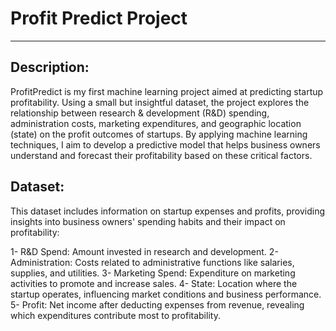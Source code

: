 # Profit Predict Project
_______________________________________________________________________________________________
## Description: 
ProfitPredict is my first machine learning project aimed at predicting startup profitability. Using a small but insightful dataset, the project explores the relationship between research & development (R&D) spending, administration costs, marketing expenditures, and geographic location (state) on the profit outcomes of startups. By applying machine learning techniques, I aim to develop a predictive model that helps business owners understand and forecast their profitability based on these critical factors.
## Dataset: 
This dataset includes information on startup expenses and profits, providing insights into business owners' spending habits and their impact on profitability:

1- R&D Spend: Amount invested in research and development.
2- Administration: Costs related to administrative functions like salaries, supplies, and utilities.
3- Marketing Spend: Expenditure on marketing activities to promote and increase sales.
4- State: Location where the startup operates, influencing market conditions and business performance.
5- Profit: Net income after deducting expenses from revenue, revealing which expenditures contribute most to profitability.
